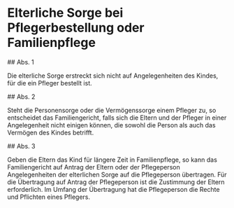 # Elterliche Sorge bei Pflegerbestellung oder Familienpflege



\#\# Abs. 1

 Die elterliche Sorge erstreckt sich nicht auf Angelegenheiten des Kindes, für die ein Pfleger bestellt ist.

\#\# Abs. 2

 Steht die Personensorge oder die Vermögenssorge einem Pfleger zu, so entscheidet das Familiengericht, falls sich die Eltern und der Pfleger in einer Angelegenheit nicht einigen können, die sowohl die Person als auch das Vermögen des Kindes betrifft.

\#\# Abs. 3

 Geben die Eltern das Kind für längere Zeit in Familienpflege, so kann das Familiengericht auf Antrag der Eltern oder der Pflegeperson Angelegenheiten der elterlichen Sorge auf die Pflegeperson übertragen. Für die Übertragung auf Antrag der Pflegeperson ist die Zustimmung der Eltern erforderlich. Im Umfang der Übertragung hat die Pflegeperson die Rechte und Pflichten eines Pflegers. 

